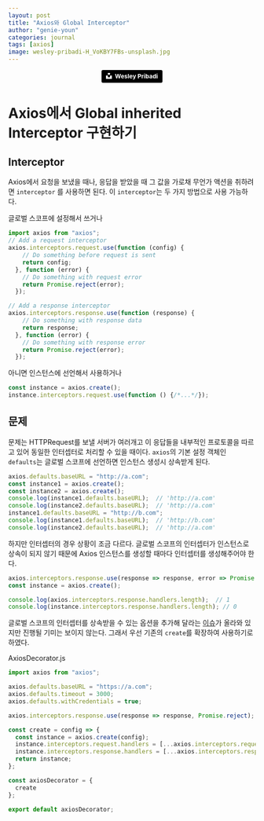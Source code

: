 ```yaml
---
layout: post
title: "Axios와 Global Interceptor"
author: "genie-youn"
categories: journal
tags: [axios]
image: wesley-pribadi-H_VoKBY7FBs-unsplash.jpg
---
```

<center><small><a style="background-color:black;color:white;text-decoration:none;padding:4px 6px;font-family:-apple-system, BlinkMacSystemFont, &quot;San Francisco&quot;, &quot;Helvetica Neue&quot;, Helvetica, Ubuntu, Roboto, Noto, &quot;Segoe UI&quot;, Arial, sans-serif;font-size:12px;font-weight:bold;line-height:1.2;display:inline-block;border-radius:3px" href="https://unsplash.com/@wesleypribadi?utm_medium=referral&amp;utm_campaign=photographer-credit&amp;utm_content=creditBadge" target="_blank" rel="noopener noreferrer" title="Download free do whatever you want high-resolution photos from Wesley Pribadi"><span style="display:inline-block;padding:2px 3px"><svg xmlns="http://www.w3.org/2000/svg" style="height:12px;width:auto;position:relative;vertical-align:middle;top:-2px;fill:white" viewBox="0 0 32 32"><title>unsplash-logo</title><path d="M10 9V0h12v9H10zm12 5h10v18H0V14h10v9h12v-9z"></path></svg></span><span style="display:inline-block;padding:2px 3px">Wesley Pribadi</span></a></small></center>

# Axios에서 Global inherited Interceptor 구현하기

## Interceptor
Axios에서 요청을 보냈을 때나, 응답을 받았을 때 그 값을 가로채 무언가 액션을 취하려면 `interceptor` 를 사용하면 된다.
이 `interceptor`는 두 가지 방법으로 사용 가능하다.

글로벌 스코프에 설정해서 쓰거나
```javascript
import axios from "axios";
// Add a request interceptor
axios.interceptors.request.use(function (config) {
    // Do something before request is sent
    return config;
  }, function (error) {
    // Do something with request error
    return Promise.reject(error);
  });

// Add a response interceptor
axios.interceptors.response.use(function (response) {
    // Do something with response data
    return response;
  }, function (error) {
    // Do something with response error
    return Promise.reject(error);
  });
```

아니면 인스턴스에 선언해서 사용하거나
```javascript
const instance = axios.create();
instance.interceptors.request.use(function () {/*...*/});
```

## 문제
문제는 HTTPRequest를 보낼 서버가 여러개고 이 응답들을 내부적인 프로토콜을 따르고 있어 동일한 인터셉터로 처리할 수 있을 때이다. `axios`의 기본 설정 객체인 `defaults`는 글로벌 스코프에 선언하면 인스턴스 생성시 상속받게 된다.

```javascript
axios.defaults.baseURL = "http://a.com";
const instance1 = axios.create();
const instance2 = axios.create();
console.log(instance1.defaults.baseURL);  // 'http://a.com'
console.log(instance2.defaults.baseURL);  // 'http://a.com'
instance1.defaults.baseURL = "http://b.com";
console.log(instance1.defaults.baseURL);  // 'http://b.com'
console.log(instance2.defaults.baseURL);  // 'http://a.com'
```

하지만 인터셉터의 경우 상황이 조금 다르다. 글로벌 스코프의 인터셉터가 인스턴스로 상속이 되지 않기 때문에 Axios 인스턴스를 생성할 때마다 인터셉터를 생성해주어야 한다.

```javascript
axios.interceptors.response.use(response => response, error => Promise.reject);
const instance = axios.create();

console.log(axios.interceptors.response.handlers.length);  // 1
console.log(instance.interceptors.response.handlers.length); // 0
```

글로벌 스코프의 인터셉터를 상속받을 수 있는 옵션을 추가해 달라는 [이슈](https://github.com/axios/axios/issues/993)가 올라와 있지만 진행될 기미는 보이지 않는다. 그래서 우선 기존의 `create`를 확장하여 사용하기로 하였다.

AxiosDecorator.js
```javascript
import axios from "axios";

axios.defaults.baseURL = "https://a.com";
axios.defaults.timeout = 3000;
axios.defaults.withCredentials = true;

axios.interceptors.response.use(response => response, Promise.reject);

const create = config => {
  const instance = axios.create(config);
  instance.interceptors.request.handlers = [...axios.interceptors.request.handlers];
  instance.interceptors.response.handlers = [...axios.interceptors.response.handlers];
  return instance;
};

const axiosDecorator = {
  create
};

export default axiosDecorator;
```
